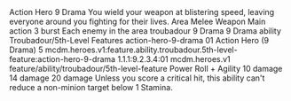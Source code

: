 <ability>
  <name>Action Hero</name>
  <cost>9 Drama</cost>
  <flavor>You wield your weapon at blistering speed, leaving everyone around you fighting for their lives.</flavor>
  <keywords>
    <keyword>Area</keyword>
    <keyword>Melee</keyword>
    <keyword>Weapon</keyword>
  </keywords>
  <type>Main action</type>
  <distance>3 burst</distance>
  <target>Each enemy in the area</target>
  <metadata>
    <class>troubadour</class>
    <cost>9 Drama</cost>
    <cost_amount>9</cost_amount>
    <cost_resource>Drama</cost_resource>
    <feature_type>ability</feature_type>
    <file_dpath>Troubadour/5th-Level Features</file_dpath>
    <item_id>action-hero-9-drama</item_id>
    <item_index>01</item_index>
    <item_name>Action Hero (9 Drama)</item_name>
    <level>5</level>
    <scc>mcdm.heroes.v1:feature.ability.troubadour.5th-level-feature:action-hero-9-drama</scc>
    <scdc>1.1.1:9.2.3.4:01</scdc>
    <source>mcdm.heroes.v1</source>
    <type>feature/ability/troubadour/5th-level-feature</type>
  </metadata>
  <effects>
    <effect type="roll">
      <roll>Power Roll + Agility</roll>
      <t1>10 damage</t1>
      <t2>14 damage</t2>
      <t3>20 damage</t3>
    </effect>
    <effect type="mundane">Unless you score a critical hit, this ability can&apos;t reduce a non-minion target below 1 Stamina.</effect>
  </effects>
</ability>
